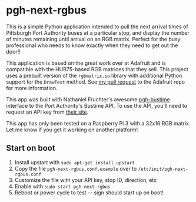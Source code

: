 # pgh-next-rgbus

This is a simple Python application intended to pull the next arrival times of Pittsburgh Port Authority buses
at a particular stop, and display the number of minutes remaining until arrival on an RGB matrix.
Perfect for the busy professional who needs to know exactly when they need to get out the door!!

This application is based on the great work over at Adafruit and is compatible with the HUB75-based
RGB matrices that they sell. This project uses a prebuilt version of the `rgbmatrix.so` library with
additional Python support for the `DrawText` method. See [my pull request](https://github.com/adafruit/rpi-rgb-led-matrix/pull/11)
to the Adafruit repo for more information.

This app was built with Nathaniel Fruchter's awesome [pgh-bustime](https://github.com/nhfruchter/pgh-bustime) interface
to the Port Authority's Bustime API. To use the API, you'll need to request an API key from
[their site](http://truetime.portauthority.org/bustime/home.jsp).

This app has only been tested on a Raspberry Pi 3 with a 32x16 RGB matrix. Let me know if you get it working
on another platform!

## Start on boot

1. Install upstart with `sudo apt-get install upstart`
2. Copy the file `pgh-next-rgbus.conf.example` over to `/etc/init/pgh-next-rgbus.conf`
3. Customize the file with your API key, stop ID, direction, etc
4. Enable with `sudo start pgh-next-rgbus`
5. Reboot or power cycle to test -- sign should start up on boot!

